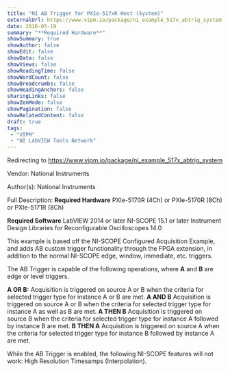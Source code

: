 ```yaml
---
title: "NI AB Trigger for PXIe-517xR Host (System)"
externalUrl: https://www.vipm.io/package/ni_example_517x_abtrig_system
date: 2016-05-19
summary: "**Required Hardware**"
showSummary: true
showAuthor: false
showEdit: false
showData: false
showViews: false
showReadingTime: false
showWordCount: false
showBreadcrumbs: false
showHeadingAnchors: false
sharingLinks: false
showZenMode: false
showPagination: false
showRelatedContent: false
draft: true
tags:
 - "VIPM"
 - "NI LabVIEW Tools Network"
---
```


Redirecting to https://www.vipm.io/package/ni_example_517x_abtrig_system

Vendor: National Instruments

Author(s): National Instruments
 
Full Description:
**Required Hardware**
PXIe-5170R (4Ch) or
PXIe-5170R (8Ch) or
PXIe-5171R (8Ch)

**Required Software**
LabVIEW 2014 or later
NI-SCOPE 15.1 or later
Instrument Design Libraries for Reconfigurable Oscilloscopes 14.0

This example is based off the NI-SCOPE Configured Acquisition Example, and adds AB custom trigger functionality through the FPGA extension, in addition to the normal NI-SCOPE edge, window, immediate, etc. triggers.

The AB Trigger is capable of the following operations, where **A** and **B** are edge or level triggers.

**A OR B:**
Acquisition is triggered on source A or B when the criteria for selected trigger type for instance A or B are met.
**A AND B**
Acquisition is triggered on source A or B when the criteria for selected trigger type for instance A as well as B are met.
**A THEN B**
Acquisition is triggered on source B when the criteria for selected trigger type for instance A followed by instance B are met.
**B THEN A**
Acquisition is triggered on source A when the criteria for selected trigger type for instance B followed by instance A are met.

While the AB Trigger is enabled, the following NI-SCOPE features will not work: High Resolution Timesamps (Interpolation).